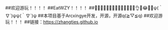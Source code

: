 ##欢迎游玩！！！！
##EatWZY！！！！
##🐱‍🚀🐱‍🚀🐱‍🚀🐱‍🚀🐱‍🚀🐱‍🚀🐱‍🚀👌🤣😂🐱‍👓ψ(｀∇´)ψψ(｀∇´)ψ
##本项目基于Arcxingye开发，开源，开源q(≧▽≦q)
##欢迎游玩！！！
##链接：https://zhangties.github.io

